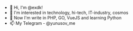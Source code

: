 - 👋 Hi, I'm @exdk!
- 👀 I'm interested in technology, hi-tech, IT-industry, cosmos
- 🌱 Now I'm write in PHP, GO, VueJS and learning Python
- 📫 My Telegram - @yunusov_me

<!---
exdk/exdk is a ✨ special ✨ repository because its `README.md` (this file) appears on your GitHub profile.
You can click the Preview link to take a look at your changes.
--->
